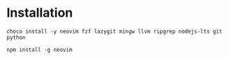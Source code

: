 # Installation

```
choco install -y neovim fzf lazygit mingw llvm ripgrep nodejs-lts git python
```

```
npm install -g neovim
```
